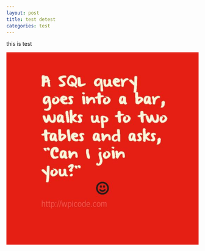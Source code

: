 ```yaml
---
layout: post
title: test detest
categories: test
---
```

this is test

![null](/img/uploads/sql-joke.jpg)

